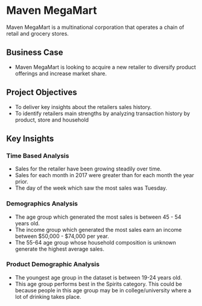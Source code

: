 # Maven MegaMart
Maven MegaMart is a multinational corporation that operates a chain of retail and grocery stores.


## Business Case
- Maven MegaMart is looking to acquire a new retailer to diversify product offerings and increase market share.


## Project Objectives
- To deliver key insights about the retailers sales history.
- To identify retailers main strengths by analyzing transaction history by product, store and household


## Key Insights

### Time Based Analysis
- Sales for the retailer have been growing steadily over time.
- Sales for each month in 2017 were greater than for each month the year prior.
- The day of the week which saw the most sales was Tuesday.

### Demographics Analysis
- The age group which generated the most sales is between 45 - 54 years old.
- The income group which generated the most sales earn an income between $50,000 - $74,000 per year.
- The 55-64 age group whose household composition is unknown generate the highest average sales.

### Product Demographic Analysis
- The youngest age group in the dataset is between 19-24 years old.
- This age group performs best in the Spirits category. This could be because people in this age group may be in college/university where a lot of drinking takes place.
